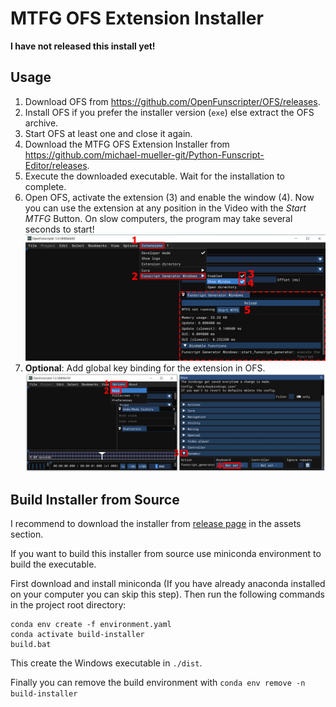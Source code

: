 # MTFG OFS Extension Installer

**I have not released this install yet!**

## Usage

1. Download OFS from https://github.com/OpenFunscripter/OFS/releases.
2. Install OFS if you prefer the installer version (`exe`) else extract the OFS archive.
3. Start OFS at least one and close it again.
4. Download the MTFG OFS Extension Installer from https://github.com/michael-mueller-git/Python-Funscript-Editor/releases.
5. Execute the downloaded executable. Wait for the installation to complete.
6. Open OFS, activate the extension (3) and enable the window (4). Now you can use the extension at any position in the Video with the _Start MTFG_ Button. On slow computers, the program may take several seconds to start!
   <br> ![Activate Extension](./docs/ofs_extension_02.jpg)
7. **Optional**: Add global key binding for the extension in OFS.
   <br> ![Assign an Shortcut](./docs/ofs_extension_03.jpg)

## Build Installer from Source

I recommend to download the installer from [release page](https://github.com/michael-mueller-git/Python-Funscript-Editor/releases) in the assets section.

If you want to build this installer from source use miniconda environment to build the executable.

First download and install miniconda (If you have already anaconda installed on your computer you can skip this step). Then run the following commands in the project root directory:

```
conda env create -f environment.yaml
conda activate build-installer
build.bat
```

This create the Windows executable in `./dist`.

Finally you can remove the build environment with `conda env remove -n build-installer`
